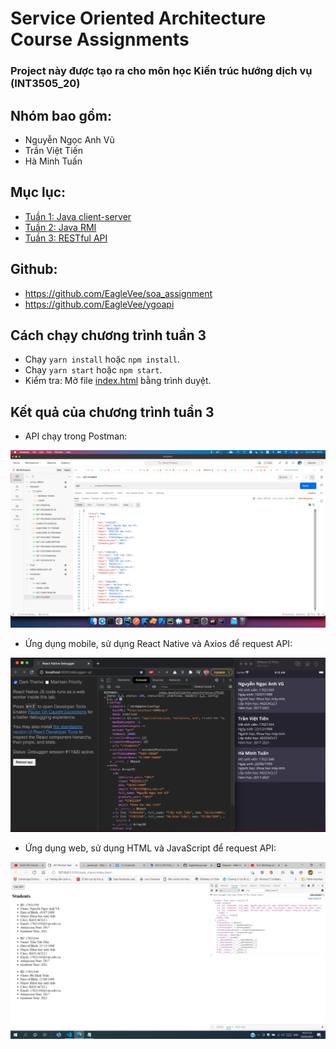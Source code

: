 # Service Oriented Architecture Course Assignments

### Project này được tạo ra cho môn học Kiến trúc hướng dịch vụ (INT3505_20)

## Nhóm bao gồm:

- Nguyễn Ngọc Anh Vũ
- Trần Việt Tiến
- Hà Minh Tuấn

## Mục lục:

- [Tuần 1: Java client-server](https://github.com/EagleVee/soa_assignment/tree/master/src/week1)
- [Tuần 2: Java RMI](https://github.com/EagleVee/soa_assignment/tree/master/src/week2_rmi)
- [Tuần 3: RESTful API](src)

## Github:

- https://github.com/EagleVee/soa_assignment
- https://github.com/EagleVee/ygoapi

## Cách chạy chương trình tuần 3

- Chạy `yarn install` hoặc `npm install`.
- Chạy `yarn start` hoặc `npm start`.
- Kiểm tra: Mở file [index.html](web_client/index.html) bằng trình duyệt.

## Kết quả của chương trình tuần 3

- API chạy trong Postman:

![result_postman.png](results/result_postman.png)

- Ứng dụng mobile, sử dụng React Native và Axios để request API:

![result_mobile.png](results/result_mobile.png)

- Ứng dụng web, sử dụng HTML và JavaScript để request API:

![result_web.png](results/result_web.png)
